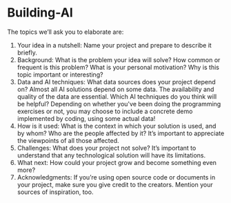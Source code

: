 # Building-AI
The topics we’ll ask you to elaborate are:
1. Your idea in a nutshell: Name your project and prepare to describe it briefly.
2. Background: What is the problem your idea will solve? How common or frequent is this problem? What is your personal motivation? Why is this topic important or interesting?
3. Data and AI techniques: What data sources does your project depend on? Almost all AI solutions depend on some data. The availability and quality of the data are essential. Which AI techniques do you think will be helpful? Depending on whether you've been doing the programming exercises or not, you may choose to include a concrete demo implemented by coding, using some actual data!
4. How is it used: What is the context in which your solution is used, and by whom? Who are the people affected by it? It’s important to appreciate the viewpoints of all those affected.
5. Challenges: What does your project not solve? It’s important to understand that any technological solution will have its limitations.
6. What next: How could your project grow and become something even more?
7. Acknowledgments: If you’re using open source code or documents in your project, make sure you give credit to the creators. Mention your sources of inspiration, too.
